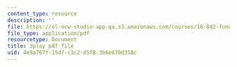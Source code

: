 ```yaml
---
content_type: resource
description: ''
file: https://ol-ocw-studio-app-qa.s3.amazonaws.com/courses/16-842-fundamentals-of-systems-engineering-fall-2015/4e9a767f15d7c3c2d5f83b6e070d318c_-Km2237G0P8.pdf
file_type: application/pdf
resourcetype: Document
title: 3play pdf file
uid: 4e9a767f-15d7-c3c2-d5f8-3b6e070d318c
---
```

